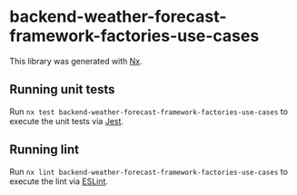 # backend-weather-forecast-framework-factories-use-cases

This library was generated with [Nx](https://nx.dev).

## Running unit tests

Run `nx test backend-weather-forecast-framework-factories-use-cases` to execute the unit tests via [Jest](https://jestjs.io).

## Running lint

Run `nx lint backend-weather-forecast-framework-factories-use-cases` to execute the lint via [ESLint](https://eslint.org/).

